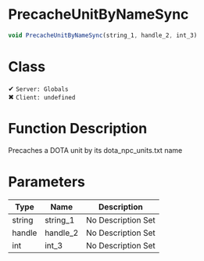 # PrecacheUnitByNameSync
```js
void PrecacheUnitByNameSync(string_1, handle_2, int_3)
```
# Class
✔ `Server: Globals`  
✖ `Client: undefined`  

# Function Description
Precaches a DOTA unit by its dota_npc_units.txt name
# Parameters
Type|Name|Description
--|--|--
string|string_1|No Description Set
handle|handle_2|No Description Set
int|int_3|No Description Set
